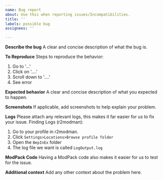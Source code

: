 ```yaml
---
name: Bug report
about: Use this when reporting issues/Incompatibilities.
title: ''
labels: possible bug
assignees: ''

---
```


**Describe the bug**
A clear and concise description of what the bug is.

**To Reproduce**
Steps to reproduce the behavior:
1. Go to '...'
2. Click on '....'
3. Scroll down to '....'
4. See error

**Expected behavior**
A clear and concise description of what you expected to happen.

**Screenshots**
If applicable, add screenshots to help explain your problem.

**Logs**
Please attach any relevant logs, this makes it far easier for us to fix your issue.
Finding Logs (r2modman):
1. Go to your profile in r2modman.
2. Click `Settings>Locations>Browse profile folder`
3. Open the `BepInEx` folder
4. The log file we want is called `LogOutput.log`

**ModPack Code**
Having a ModPack code also makes it easier for us to test for the issue.

**Additional context**
Add any other context about the problem here.
